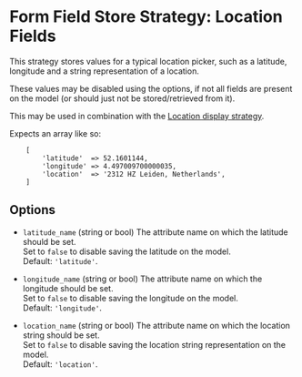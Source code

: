 # Form Field Store Strategy: Location Fields

This strategy stores values for a typical location picker, such as a latitude, longitude and a string representation of a location.

These values may be disabled using the options, if not all fields are present on the model (or should just not be stored/retrieved from it).

This may be used in combination with the
[Location display strategy](../FormFieldDisplayStrategies/Location.md).

Expects an array like so:

```
    [
        'latitude'  => 52.1601144,
        'longitude' => 4.497009700000035,
        'location'  => '2312 HZ Leiden, Netherlands',
    ]
```


## Options

- `latitude_name` (string or bool)
    The attribute name on which the latitude should be set.  
    Set to `false` to disable saving the latitude on the model.  
    Default: `'latitude'`.
    
- `longitude_name` (string or bool)
    The attribute name on which the longitude should be set.  
    Set to `false` to disable saving the longitude on the model.  
    Default: `'longitude'`.

- `location_name` (string or bool)
    The attribute name on which the location string should be set.  
    Set to `false` to disable saving the location string representation on the model.  
    Default: `'location'`.
